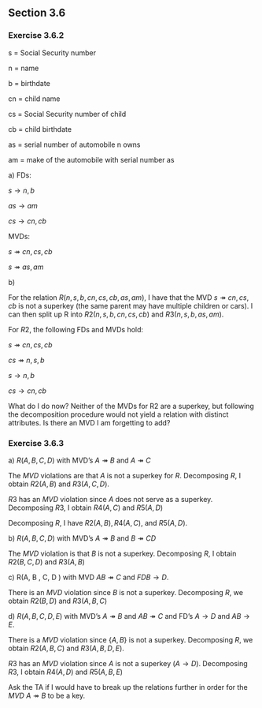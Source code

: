 ## Section 3.6

### Exercise 3.6.2
s = Social Security number

n = name

b = birthdate

cn = child name

cs = Social Security number of child

cb = child birthdate

as = serial number of automobile n owns

am = make of the automobile with serial number as

a) 
FDs: 

$s \rightarrow n, b$ 
                   
$as \rightarrow  am$ 
                   
$cs \rightarrow cn, cb$
                   
MVDs: 

$s \twoheadrightarrow cn, cs, cb$

$s \twoheadrightarrow as, am$

b)

For the relation $R(n, s, b, cn, cs, cb, as, am)$, I have that the
MVD $s  \twoheadrightarrow cn, cs, cb$ is not a superkey (the same parent
may have multiple children or cars). I can then split up R into 
$R2(n, s, b, cn, cs, cb)$ and $R3(n, s, b, as, am)$.

For $R2$, the following FDs and MVDs hold:

$s \twoheadrightarrow cn, cs, cb$

$cs \twoheadrightarrow n, s, b$

$s \rightarrow n, b$

$cs \rightarrow cn, cb$


What do I do now? Neither of the MVDs for R2 are a superkey, but following
the decomposition procedure would not yield a relation with distinct 
attributes. Is there an MVD I am forgetting to add?

### Exercise 3.6.3

a) $R(A, B, C, D)$ with MVD’s $A \twoheadrightarrow B$ and $A \twoheadrightarrow C$

The $MVD$ violations are that $A$ is not a superkey for $R$. Decomposing $R$,
I obtain $R2(A, B)$ and $R3(A, C, D)$.

$R3$ has an $MVD$ violation since $A$ does not serve as a superkey. 
Decomposing $R3$, I obtain $R4(A, C)$ and $R5(A, D)$

Decomposing $R$, I have $R2(A, B), R4(A, C)$, and $R5(A, D)$.

b) $R(A, B , C, D)$ with MVD’s $A \twoheadrightarrow B$ and $B \twoheadrightarrow CD$

The $MVD$ violation is that $B$ is not a superkey. Decomposing $R$, I 
obtain $R2(B, C, D)$ and $R3(A, B)$

c) R(A, B , C, D ) with MVD $AB \twoheadrightarrow C$ and $FD B \rightarrow D$.

There is an $MVD$ violation since $B$ is not a superkey. Decomposing 
$R$, we obtain $R2(B, D)$ and $R3(A, B, C)$

d) $R(A, B, C, D, E)$ with MVD’s $A \twoheadrightarrow B$
and $AB \twoheadrightarrow C$ and FD’s $A \rightarrow D$
and $AB \rightarrow E$.


There is a $MVD$ violation since $\{A, B\}$ is not a superkey. Decomposing 
$R$, we obtain $R2(A, B, C)$ and $R3(A, B, D, E)$.

$R3$ has an $MVD$ violation since $A$ is not a superkey ($A \rightarrow D$). Decomposing 
$R3$, I obtain $R4(A, D)$ and $R5(A, B, E)$

Ask the TA if I would have to break up the relations further in order for 
the $MVD$ $A \twoheadrightarrow B$ to be a key.